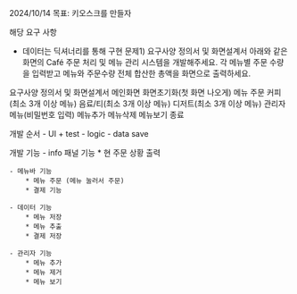 2024/10/14
목표: 키오스크를 만들자

해당 요구 사항
- 데이터는 딕셔너리를 통해 구현
문제1) 요구사양 정의서 및 화면설계서
    아래와 같은 화면의 Café 주문 처리 및 메뉴 관리 시스템을 개발해주세요.
    각 메뉴별 주문 수량을 입력받고 메뉴와 주문수량 전체 합산한 총액을 화면으로 출력하세요.

요구사양 정의서 및 화면설계서
    메인화면
        화면초기화(첫 화면 나오게)
        메뉴 주문
            커피(최소 3개 이상 메뉴)
            음료/티(최소 3개 이상 메뉴)
            디저트(최소 3개 이상 메뉴)
        관리자메뉴(비밀번호 입력)
            메뉴추가
            메뉴삭제
            메뉴보기
        종료

개발 순서
    - UI + test
    - logic
    - data save

개발 기능
    - info 패널 기능
        * 현 주문 상황 출력

    - 메뉴바 기능
        * 메뉴 주문 (메뉴 눌러서 주문)
        * 결제 기능

    - 데이터 기능
        * 메뉴 저장
        * 메뉴 추출
        * 결제 저장

    - 관리자 기능
        * 메뉴 추가
        * 메뉴 제거
        * 메뉴 보기